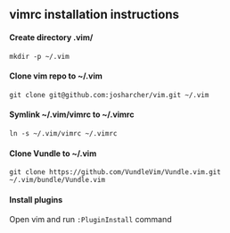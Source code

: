## vimrc installation instructions

#### Create directory .vim/

`mkdir -p ~/.vim`

#### Clone vim repo to ~/.vim

`git clone git@github.com:josharcher/vim.git ~/.vim`

#### Symlink ~/.vim/vimrc to ~/.vimrc

`ln -s ~/.vim/vimrc ~/.vimrc`

#### Clone Vundle to ~/.vim

`git clone https://github.com/VundleVim/Vundle.vim.git ~/.vim/bundle/Vundle.vim`

#### Install plugins

Open vim and run `:PluginInstall` command
